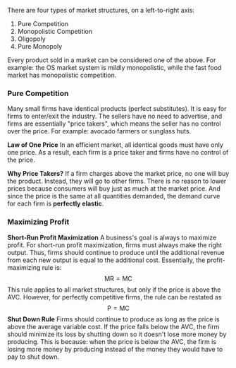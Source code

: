 There are four types of market structures, on a left-to-right axis:
1. Pure Competition
2. Monopolistic Competition
3. Oligopoly
4. Pure Monopoly

Every product sold in a market can be considered one of the above. For example: the OS market system is mildly monopolistic, while the fast food market has monopolistic competition.

### Pure Competition
Many small firms have identical products (perfect substitutes). It is easy for firms to enter/exit the industry. The sellers have no need to advertise, and firms are essentially "price takers", which means the seller has no control over the price. For example: avocado farmers or sunglass huts.

**Law of One Price**
In an efficient market, all identical goods must have only one price. As a result, each firm is a price taker and firms have no control of the price.

**Why Price Takers?**
If a firm charges above the market price, no one will buy the product. Instead, they will go to other firms. There is no reason to lower prices because consumers will buy just as much at the market price. And since the price is the same at all quantities demanded, the demand curve for each firm is **perfectly elastic**.

### Maximizing Profit

**Short-Run Profit Maximization**
A business's goal is always to maximize profit. For short-run profit maximization, firms must always make the right output. Thus, firms should continue to produce until the additional revenue from each new output is equal to the additional cost. Essentially, the profit-maximizing rule is: $$\text{MR} = \text{MC}$$
This rule applies to all market structures, but only if the price is above the AVC. However, for perfectly competitive firms, the rule can be restated as $$\text{P} = \text{MC}$$
**Shut Down Rule**
Firms should continue to produce as long as the price is above the average variable cost. If the price falls below the AVC, the firm should minimize its loss by shutting down so it doesn't lose more money by producing. This is because: when the price is below the AVC, the firm is losing more money by producing instead of the money they would have to pay to shut down.

